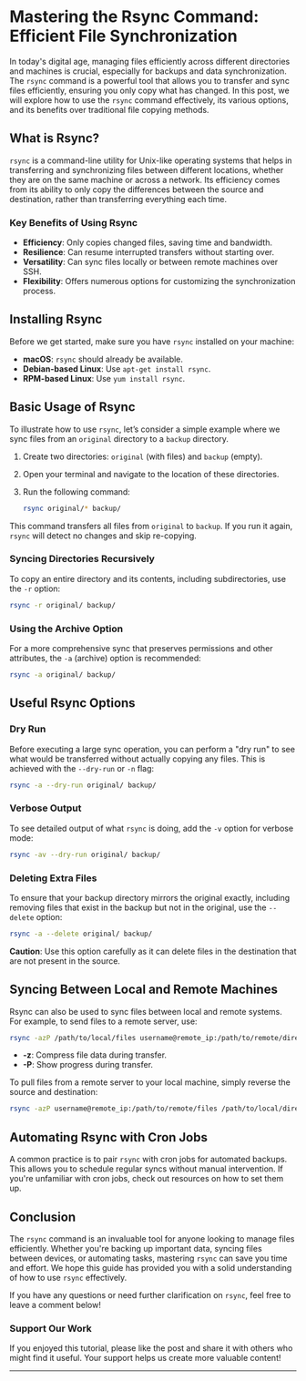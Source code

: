 # Mastering the Rsync Command: Efficient File Synchronization

In today's digital age, managing files efficiently across different directories and machines is crucial, especially for backups and data synchronization. The `rsync` command is a powerful tool that allows you to transfer and sync files efficiently, ensuring you only copy what has changed. In this post, we will explore how to use the `rsync` command effectively, its various options, and its benefits over traditional file copying methods.

## What is Rsync?

`rsync` is a command-line utility for Unix-like operating systems that helps in transferring and synchronizing files between different locations, whether they are on the same machine or across a network. Its efficiency comes from its ability to only copy the differences between the source and destination, rather than transferring everything each time.

### Key Benefits of Using Rsync

- **Efficiency**: Only copies changed files, saving time and bandwidth.
- **Resilience**: Can resume interrupted transfers without starting over.
- **Versatility**: Can sync files locally or between remote machines over SSH.
- **Flexibility**: Offers numerous options for customizing the synchronization process.

## Installing Rsync

Before we get started, make sure you have `rsync` installed on your machine:

- **macOS**: `rsync` should already be available.
- **Debian-based Linux**: Use `apt-get install rsync`.
- **RPM-based Linux**: Use `yum install rsync`.

## Basic Usage of Rsync

To illustrate how to use `rsync`, let’s consider a simple example where we sync files from an `original` directory to a `backup` directory.

1. Create two directories: `original` (with files) and `backup` (empty).
2. Open your terminal and navigate to the location of these directories.
3. Run the following command:

   ```bash
   rsync original/* backup/
   ```

This command transfers all files from `original` to `backup`. If you run it again, `rsync` will detect no changes and skip re-copying.

### Syncing Directories Recursively

To copy an entire directory and its contents, including subdirectories, use the `-r` option:

```bash
rsync -r original/ backup/
```

### Using the Archive Option

For a more comprehensive sync that preserves permissions and other attributes, the `-a` (archive) option is recommended:

```bash
rsync -a original/ backup/
```

## Useful Rsync Options

### Dry Run

Before executing a large sync operation, you can perform a "dry run" to see what would be transferred without actually copying any files. This is achieved with the `--dry-run` or `-n` flag:

```bash
rsync -a --dry-run original/ backup/
```

### Verbose Output

To see detailed output of what `rsync` is doing, add the `-v` option for verbose mode:

```bash
rsync -av --dry-run original/ backup/
```

### Deleting Extra Files

To ensure that your backup directory mirrors the original exactly, including removing files that exist in the backup but not in the original, use the `--delete` option:

```bash
rsync -a --delete original/ backup/
```

**Caution**: Use this option carefully as it can delete files in the destination that are not present in the source.

## Syncing Between Local and Remote Machines

Rsync can also be used to sync files between local and remote systems. For example, to send files to a remote server, use:

```bash
rsync -azP /path/to/local/files username@remote_ip:/path/to/remote/directory/
```

- **-z**: Compress file data during transfer.
- **-P**: Show progress during transfer.

To pull files from a remote server to your local machine, simply reverse the source and destination:

```bash
rsync -azP username@remote_ip:/path/to/remote/files /path/to/local/directory/
```

## Automating Rsync with Cron Jobs

A common practice is to pair `rsync` with cron jobs for automated backups. This allows you to schedule regular syncs without manual intervention. If you're unfamiliar with cron jobs, check out resources on how to set them up.

## Conclusion

The `rsync` command is an invaluable tool for anyone looking to manage files efficiently. Whether you're backing up important data, syncing files between devices, or automating tasks, mastering `rsync` can save you time and effort. We hope this guide has provided you with a solid understanding of how to use `rsync` effectively.

If you have any questions or need further clarification on `rsync`, feel free to leave a comment below!

### Support Our Work

If you enjoyed this tutorial, please like the post and share it with others who might find it useful. Your support helps us create more valuable content!

---